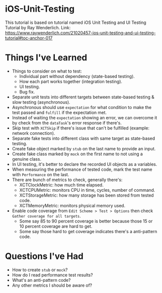 # iOS-Unit-Testing
This tutorial is based on tutorial named iOS Unit Testing and UI Testing Tutorial by Ray Wenderlich. 
Link: https://www.raywenderlich.com/21020457-ios-unit-testing-and-ui-testing-tutorial#toc-anchor-017

# Things I've Learned
* Things to consider on what to test:
  * Individual part without dependency (state-based testing).
  * How each part works together (integration testing).
  * UI testing.
  * Bug fix.
* Separate unit tests into different targets between state-based testing & slow testing (asynchronous).
* Asynchronous should use `expectation` for what condition to make the test passed and `fulfill` if the expectation met.
* Instead of waiting the `expectation` showing an error, we can overcome it by check from the `dataTask`'s error response if there's.
* Skip test with `XCTSkip` if there's issue that can't be fulfilled (example: network connection).
* Separate fake tests into different class with same target as state-based testing.
* Create fake object marked by `stub` on the last name to provide an input.
* Create fake class marked by `mock` on the first name to not using a genuine class.
* In UI testing, it's better to declare the recorded UI objects as a variables.
* When measuring the performance of tested code, mark the test name with `Performance` on the last.
* There are bunch of metrics to check, generally there's:
  * XCTClockMetric: how much time elapsed.
  * XCTCPUMetric: monitors CPU in time, cycles, number of command.
  * XCTStorageMetric: how many storage has been stored from tested code.
  * XCTMemoryMetric: monitors physical memory used.
* Enable code coverage from `Edit Scheme > Test > Options` then check `Gather coverage for all targets`.
  * Some say 85 to 90 percent coverage is better because those 15 or 10 percent coverage are hard to get.
  * Some say those hard to get coverage indicates there's a anti-pattern code.
  
# Questions I've Had
* How to create `stub` or `mock`?
* How do I read performance test results?
* What's an anti-pattern code?
* Any other metrics I should be aware of?
